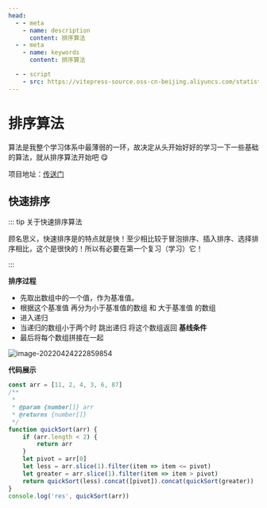 ```yaml
---
head:
  - - meta
    - name: description
      content: 排序算法
  - - meta
    - name: keywords
      content: 排序算法

  - - script
    - src: https://vitepress-source.oss-cn-beijing.aliyuncs.com/statistics.js
---
```


# 排序算法

算法是我整个学习体系中最薄弱的一环，故决定从头开始好好的学习一下一些基础的算法，就从排序算法开始吧 😋

项目地址：[传送门](https://github.com/ldlw/algorithm_knowledge)

## 快速排序

::: tip 关于快速排序算法

顾名思义，快速排序是的特点就是快！至少相比较于冒泡排序、插入排序、选择排序相比，这个是很快的！所以有必要在第一个复习（学习）它！

:::

**排序过程**

- 先取出数组中的一个值，作为基准值。
- 根据这个基准值 再分为小于基准值的数组 和 大于基准值 的数组
- 进入递归
- 当递归的数组小于两个时 跳出递归 将这个数组返回 **基线条件**
- 最后将每个数组拼接在一起

![image-20220424222859854](https://vitepress-source.oss-cn-beijing.aliyuncs.com/typoraimage-20220424222859854.png)

**代码展示**

```js
const arr = [11, 2, 4, 3, 6, 87]
/**
 *
 * @param {number[]} arr
 * @returns {number[]}
 */
function quickSort(arr) {
	if (arr.length < 2) {
		return arr
	}
	let pivot = arr[0]
	let less = arr.slice(1).filter(item => item <= pivot)
	let greater = arr.slice(1).filter(item => item > pivot)
	return quickSort(less).concat([pivot]).concat(quickSort(greater))
}
console.log('res', quickSort(arr))
```

